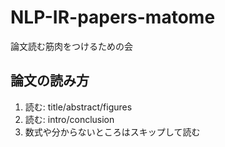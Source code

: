 # NLP-IR-papers-matome

論文読む筋肉をつけるための会

## 論文の読み方

1. 読む: title/abstract/figures
1. 読む: intro/conclusion
1. 数式や分からないところはスキップして読む
